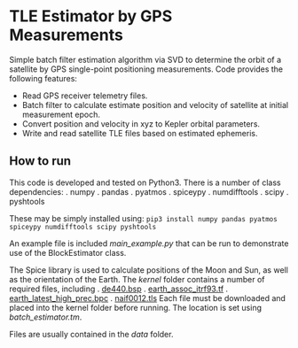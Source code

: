 TLE Estimator by GPS Measurements
=================================

Simple batch filter estimation algorithm via SVD to determine the orbit of a satellite by GPS single-point positioning measurements.
Code provides the following features:
* Read GPS receiver telemetry files.
* Batch filter to calculate estimate position and velocity of satellite at initial measurement epoch.
* Convert position and velocity in xyz to Kepler orbital parameters.
* Write and read satellite TLE files based on estimated ephemeris.

How to run
----------

This code is developed and tested on Python3. There is a number of class dependencies:
. numpy
. pandas
. pyatmos
. spiceypy
. numdifftools
. scipy
. pyshtools

These may be simply installed using:
`pip3 install numpy pandas pyatmos spiceypy numdifftools scipy pyshtools`

An example file is included _main_example.py_ that can be run to demonstrate use of the BlockEstimator class.

The Spice library is used to calculate positions of the Moon and Sun, as well as the
orientation of the Earth. The _kernel_ folder contains a number of required files, including
. [de440.bsp](https://naif.jpl.nasa.gov/pub/naif/generic_kernels/spk/planets/de440.bsp)
. [earth_assoc_itrf93.tf](https://naif.jpl.nasa.gov/pub/naif/generic_kernels/fk/planets/earth_assoc_itrf93.tf)
. [earth_latest_high_prec.bpc](https://naif.jpl.nasa.gov/pub/naif/generic_kernels/pck/earth_latest_high_prec.bpc)
. [naif0012.tls](https://naif.jpl.nasa.gov/pub/naif/generic_kernels/lsk/naif0012.tls)
Each file must be downloaded and placed into the kernel folder before running. The location is set using _batch_estimator.tm_.

Files are usually contained in the _data_ folder.